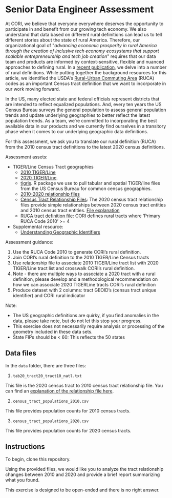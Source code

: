 # Senior Data Engineer Assessment

At CORI, we believe that everyone everywhere deserves the opportunity to participate in and benefit from our growing tech economy. We also understand that data based on different rural definitions can lead us to tell different stories about the state of rural America. Therefore, our organizational goal of "_advancing economic prosperity in rural America through the creation of inclusive tech economy ecosystems that support scalable entrepreneurship and tech job creation_" requires that our data team and products are informed by context-sensitive, flexible and nuanced approaches to defining rural. In a [recent publication](https://ruralinnovation.us/blog/defining-rural-america/), we delve into a number of rural definitions. While putting together the background resources for this article, we identified the USDA's [Rural-Urban Commuting Area](https://www.ers.usda.gov/data-products/rural-urban-commuting-area-codes/documentation/) (RUCA) codes as an important Census tract definition that we want to incorporate in our work moving forward.

In the US, many elected state and federal officials represent districts that are intended to reflect equalized populations. And, every ten years the US Census Bureau surveys the general population to assess general population trends and update underlying geographies to better reflect the latest population trends. As a team, we’re committed to incorporating the best available data in our products and we currently find ourselves in a transitory phase when it comes to our underlying geographic data definitions.

For this assessment, we ask you to  translate our rural definition (RUCA) from the 2010 census tract definitions to the latest 2020 census definitions.

Assessment assets:
- TIGER/Line Census Tract geographies
  * [2010 TIGER/Line]( https://www.census.gov/programs-surveys/geography/technical-documentation/complete-technical-documentation/tiger-geo-line.2010.html#list-tab-3L9EYC1Q7KUN9000GD)
  * [2020 TIGER/Line]( https://www.census.gov/programs-surveys/geography/technical-documentation/complete-technical-documentation/tiger-geo-line.2020.html#list-tab-XSRBTN3QU2SOU0H39X). 
  * [tigris](https://github.com/walkerke/tigris). R package we use to pull tabular and spatial TIGER/line files from the US Census Bureau for common census geographies.  
  * [2010-2020 relationship files]( https://www.census.gov/geographies/reference-files/time-series/geo/relationship-files.html)
  * [Census Tract Relationship Files]( https://www2.census.gov/geo/docs/maps-data/data/rel2020/tract/tab20_tract20_tract10_natl.txt): The 2020 census tract relationship files provide simple relationships between 2020 census tract entities and 2010 census tract entities. [File explanation]( https://www.census.gov/geographies/reference-files/time-series/geo/relationship-files.html)
  * [RUCA tract definition file]( https://www.ers.usda.gov/webdocs/DataFiles/53241/ruca2010revised.xlsx?v=6309.2): CORI defines rural tracts where ‘Primary RUCA Code 2010’ >= 4
- Supplemental resource:
    - [Understanding Geographic Identifiers](https://www.census.gov/programs-surveys/geography/guidance/geo-identifiers.html)


Assessment guidance:
1) Use the RUCA Code 2010 to generate CORI’s rural definition.
2) Join CORI’s rural definition  to the 2010 TIGER/Line Census tracts
3) Use relationship file to associate 2010 TIGER/Line tract list with 2020 TIGER/Line tract list and crosswalk CORI’s rural definition.
4) Note -  there are multiple ways to associate a 2020 tract with a rural definition, please develop and a methodological recommendation on how we can associate 2020 TIGERLine tracts CORI’s rural definition
5) Produce dataset with 2 columns: tract GEOID’s (census tract unique identifier) and CORI rural indicator

Note:
- The US geographic definitions are quirky, if you find anomalies in the data, please take note, but do not let this stop your progress.
- This exercise does not necessarily require analysis or processing of the geometry included in these data sets.
- State  FIPs should be  < 60: This reflects the 50 states


## Data files

In the `data` folder, there are three files:

1) `tab20_tract20_tract10_natl.txt`

This file is the 2020 census tract to 2010 census tract relationship file. You can find an [explanation of the relationship file here](https://www2.census.gov/geo/pdfs/maps-data/data/rel2020/tract/explanation_tab20_tract20_tract10.pdf).

2) `census_tract_populations_2010.csv`  

This file provides population counts for 2010 census tracts.

3) `census_tract_populations_2020.csv`

This file provides population counts for 2020 census tracts.


## Instructions  

To begin, clone this repository.

Using the provided files, we would like you to analyze the tract relationship changes between 2010 and 2020 and provide a brief report summarizing what you found.

This exercise is designed to be open-ended and there is no right answer.

